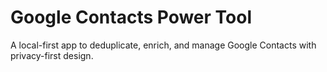 # Google Contacts Power Tool

A local-first app to deduplicate, enrich, and manage Google Contacts with privacy-first design.
